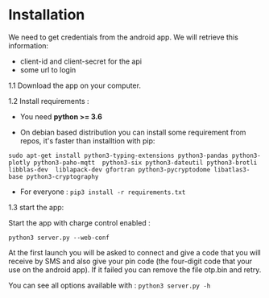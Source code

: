 # Installation
We need to get credentials from the android app.
We will retrieve this information:
 - client-id and client-secret  for the api
 - some url to login

1.1 Download the app on your computer. 

1.2 Install requirements :

- You need **python >= 3.6**

- On debian based distribution you can install some requirement from repos, it's faster than installtion with pip: 
 
 ```
 sudo apt-get install python3-typing-extensions python3-pandas python3-plotly python3-paho-mqtt  python3-six python3-dateutil python3-brotli  libblas-dev  liblapack-dev gfortran python3-pycryptodome libatlas3-base python3-cryptography
 ```
    
- For everyone :
      ```pip3 install -r requirements.txt```
  
            
1.3 start the app:
        
Start the app with charge control enabled :

``python3 server.py --web-conf``

At the first launch you will be asked to connect and give a code that you will receive by SMS and also give your pin code (the four-digit code that your use on the android app).
If it failed you can remove the file otp.bin and retry.

You can see all options available with :
``python3 server.py -h``
